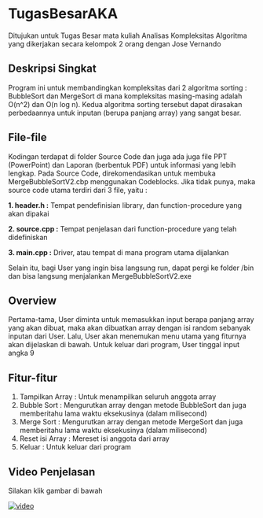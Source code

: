 # TugasBesarAKA
Ditujukan untuk Tugas Besar mata kuliah Analisas Kompleksitas Algoritma yang dikerjakan secara kelompok 2 orang dengan Jose Vernando

## Deskripsi Singkat
Program ini untuk membandingkan kompleksitas dari 2 algoritma sorting : BubbleSort dan MergeSort di mana kompleksitas masing-masing adalah O(n^2) dan O(n log n). Kedua algoritma sorting tersebut dapat dirasakan perbedaannya untuk inputan (berupa panjang array) yang sangat besar.

## File-file
Kodingan terdapat di folder Source Code dan juga ada juga file PPT (PowerPoint) dan Laporan (berbentuk PDF) untuk informasi yang lebih lengkap.
Pada Source Code, direkomendasikan untuk membuka MergeBubbleSortV2.cbp menggunakan Codeblocks. Jika tidak punya, maka source code utama terdiri dari 3 file, yaitu :

**1. header.h :** Tempat pendefinisian library, dan function-procedure yang akan dipakai

**2. source.cpp :** Tempat penjelasan dari function-procedure yang telah didefiniskan

**3. main.cpp :** Driver, atau tempat di mana program utama dijalankan

Selain itu, bagi User yang ingin bisa langsung run, dapat pergi ke folder /bin dan bisa langsung menjalankan MergeBubbleSortV2.exe

## Overview
Pertama-tama, User diminta untuk memasukkan input berapa panjang array yang akan dibuat, maka akan dibuatkan array dengan isi random sebanyak inputan dari User. Lalu, User akan menemukan menu utama yang fiturnya akan dijelaskan di bawah. Untuk keluar dari program, User tinggal input angka 9

## Fitur-fitur
1. Tampilkan Array : Untuk menampilkan seluruh anggota array
2. Bubble Sort : Mengurutkan array dengan metode BubbleSort dan juga memberitahu lama waktu eksekusinya (dalam milisecond)
3. Merge Sort  : Mengurutkan array dengan metode MergeSort dan juga memberitahu lama waktu eksekusinya (dalam milisecond)
4. Reset isi Array : Mereset isi anggota dari array
9. Keluar : Untuk keluar dari program

## Video Penjelasan
Silakan klik gambar di bawah

[![video](https://img.youtube.com/vi/uhNTlwKRZbc/0.jpg)](https://www.youtube.com/watch?v=uhNTlwKRZbc)
